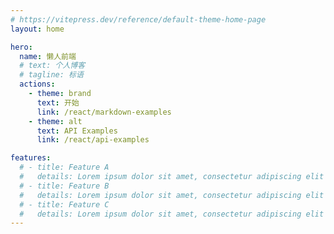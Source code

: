 ```yaml
---
# https://vitepress.dev/reference/default-theme-home-page
layout: home

hero:
  name: 懒人前端
  # text: 个人博客
  # tagline: 标语
  actions:
    - theme: brand
      text: 开始
      link: /react/markdown-examples
    - theme: alt
      text: API Examples
      link: /react/api-examples

features:
  # - title: Feature A
  #   details: Lorem ipsum dolor sit amet, consectetur adipiscing elit
  # - title: Feature B
  #   details: Lorem ipsum dolor sit amet, consectetur adipiscing elit
  # - title: Feature C
  #   details: Lorem ipsum dolor sit amet, consectetur adipiscing elit
---
```


<style>
:root {
  --vp-home-hero-name-color: transparent;
  --vp-home-hero-name-background: -webkit-linear-gradient(120deg, #bd34fe, #41d1ff);
}
</style>
